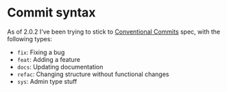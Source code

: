 # Commit syntax
As of 2.0.2 I've been trying to stick to [Conventional Commits](https://www.conventionalcommits.org/en/v1.0.0/) spec, with the following types:
- `fix`: Fixing a bug
- `feat`: Adding a feature
- `docs`: Updating documentation
- `refac`: Changing structure without functional changes
- `sys`: Admin type stuff